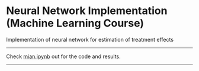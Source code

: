 # Neural Network Implementation (Machine Learning Course)
Implementation of neural network for estimation of treatment effects


---
Check  [mian.ipynb](https://github.com/DanesH-Abdollahi/Neural-Network-Implementation-Machine-Learning-Course-/blob/main/mian.ipynb) out for the code and results.

---